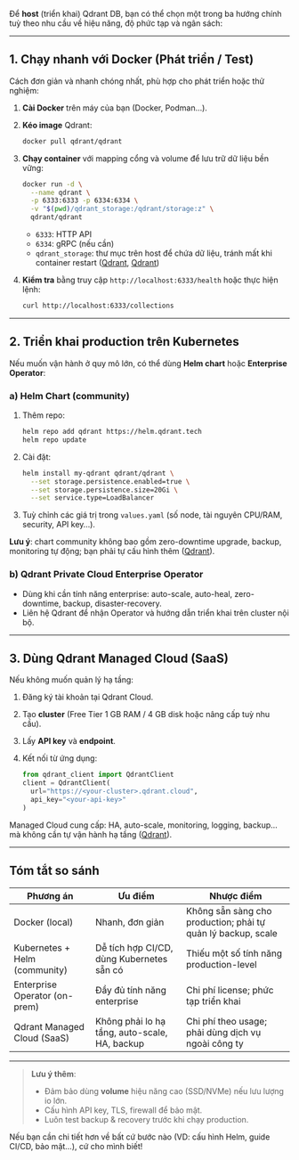 Để **host** (triển khai) Qdrant DB, bạn có thể chọn một trong ba hướng chính tuỳ theo nhu cầu về hiệu năng, độ phức tạp và ngân sách:

---

## 1. Chạy nhanh với Docker (Phát triển / Test)

Cách đơn giản và nhanh chóng nhất, phù hợp cho phát triển hoặc thử nghiệm:

1. **Cài Docker** trên máy của bạn (Docker, Podman…).

2. **Kéo image** Qdrant:

   ```bash
   docker pull qdrant/qdrant
   ```

3. **Chạy container** với mapping cổng và volume để lưu trữ dữ liệu bền vững:

   ```bash
   docker run -d \
     --name qdrant \
     -p 6333:6333 -p 6334:6334 \
     -v "$(pwd)/qdrant_storage:/qdrant/storage:z" \
     qdrant/qdrant
   ```

   * `6333`: HTTP API
   * `6334`: gRPC (nếu cần)
   * `qdrant_storage`: thư mục trên host để chứa dữ liệu, tránh mất khi container restart ([Qdrant][1], [Qdrant][2])

4. **Kiểm tra** bằng truy cập `http://localhost:6333/health` hoặc thực hiện lệnh:

   ```bash
   curl http://localhost:6333/collections
   ```

---

## 2. Triển khai production trên Kubernetes

Nếu muốn vận hành ở quy mô lớn, có thể dùng **Helm chart** hoặc **Enterprise Operator**:

### a) Helm Chart (community)

1. Thêm repo:

   ```bash
   helm repo add qdrant https://helm.qdrant.tech
   helm repo update
   ```
2. Cài đặt:

   ```bash
   helm install my-qdrant qdrant/qdrant \
     --set storage.persistence.enabled=true \
     --set storage.persistence.size=20Gi \
     --set service.type=LoadBalancer
   ```
3. Tuỳ chỉnh các giá trị trong `values.yaml` (số node, tài nguyên CPU/RAM, security, API key…).

**Lưu ý**: chart community không bao gồm zero-downtime upgrade, backup, monitoring tự động; bạn phải tự cấu hình thêm ([Qdrant][2]).

### b) Qdrant Private Cloud Enterprise Operator

* Dùng khi cần tính năng enterprise: auto-scale, auto-heal, zero-downtime, backup, disaster-recovery.
* Liên hệ Qdrant để nhận Operator và hướng dẫn triển khai trên cluster nội bộ.

---

## 3. Dùng Qdrant Managed Cloud (SaaS)

Nếu không muốn quản lý hạ tầng:

1. Đăng ký tài khoản tại Qdrant Cloud.
2. Tạo **cluster** (Free Tier 1 GB RAM / 4 GB disk hoặc nâng cấp tuỳ nhu cầu).
3. Lấy **API key** và **endpoint**.
4. Kết nối từ ứng dụng:

   ```python
   from qdrant_client import QdrantClient
   client = QdrantClient(
     url="https://<your-cluster>.qdrant.cloud",
     api_key="<your-api-key>"
   )
   ```

Managed Cloud cung cấp: HA, auto-scale, monitoring, logging, backup… mà không cần tự vận hành hạ tầng ([Qdrant][3]).

---

## Tóm tắt so sánh

| Phương án                     | Ưu điểm                                       | Nhược điểm                                                   |
| ----------------------------- | --------------------------------------------- | ------------------------------------------------------------ |
| Docker (local)                | Nhanh, đơn giản                               | Không sẵn sàng cho production; phải tự quản lý backup, scale |
| Kubernetes + Helm (community) | Dễ tích hợp CI/CD, dùng Kubernetes sẵn có     | Thiếu một số tính năng production-level                      |
| Enterprise Operator (on-prem) | Đầy đủ tính năng enterprise                   | Chi phí license; phức tạp triển khai                         |
| Qdrant Managed Cloud (SaaS)   | Không phải lo hạ tầng, auto-scale, HA, backup | Chi phí theo usage; phải dùng dịch vụ ngoài công ty          |

---

> **Lưu ý thêm**:
>
> * Đảm bảo dùng **volume** hiệu năng cao (SSD/NVMe) nếu lưu lượng io lớn.
> * Cấu hình API key, TLS, firewall để bảo mật.
> * Luôn test backup & recovery trước khi chạy production.

Nếu bạn cần chi tiết hơn về bất cứ bước nào (VD: cấu hình Helm, guide CI/CD, bảo mật…), cứ cho mình biết!

[1]: https://qdrant.tech/documentation/quickstart/?utm_source=chatgpt.com "Local Quickstart - Qdrant"
[2]: https://qdrant.tech/documentation/guides/installation/?utm_source=chatgpt.com "Installation - Qdrant"
[3]: https://qdrant.tech/documentation/cloud/?utm_source=chatgpt.com "Managed Cloud - Qdrant"
